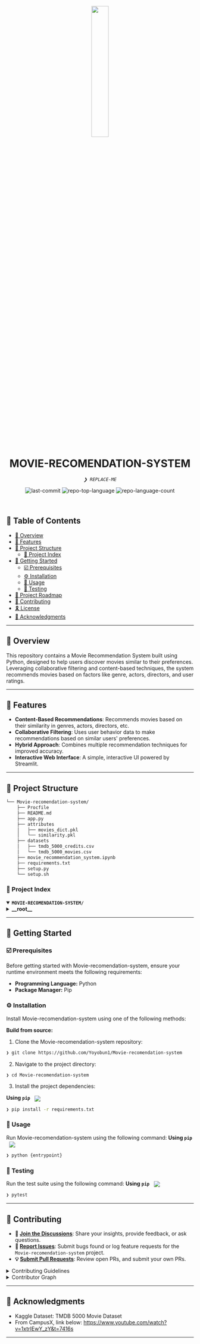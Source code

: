<p align="center">
    <img src="https://img.icons8.com/?size=512&id=55494&format=png" align="center" width="30%">
</p>
<p align="center"><h1 align="center">MOVIE-RECOMENDATION-SYSTEM</h1></p>
<p align="center">
	<em><code>❯ REPLACE-ME</code></em>
</p>
<p align="center">
	<img src="https://img.shields.io/github/last-commit/Yoyobun1/Movie-recomendation-system?style=default&logo=git&logoColor=white&color=0074ff" alt="last-commit">
	<img src="https://img.shields.io/github/languages/top/Yoyobun1/Movie-recomendation-system?style=default&color=0074ff" alt="repo-top-language">
	<img src="https://img.shields.io/github/languages/count/Yoyobun1/Movie-recomendation-system?style=default&color=0074ff" alt="repo-language-count">
</p>
<p align="center"><!-- default option, no dependency badges. -->
</p>
<p align="center">
	<!-- default option, no dependency badges. -->
</p>
<br>

## 🔗 Table of Contents

- [📍 Overview](#-overview)
- [👾 Features](#-features)
- [📁 Project Structure](#-project-structure)
  - [📂 Project Index](#-project-index)
- [🚀 Getting Started](#-getting-started)
  - [☑️ Prerequisites](#-prerequisites)
  - [⚙️ Installation](#-installation)
  - [🤖 Usage](#🤖-usage)
  - [🧪 Testing](#🧪-testing)
- [📌 Project Roadmap](#-project-roadmap)
- [🔰 Contributing](#-contributing)
- [🎗 License](#-license)
- [🙌 Acknowledgments](#-acknowledgments)

---

## 📍 Overview

<text>This repository contains a Movie Recommendation System built using Python, designed to help users discover movies similar to their preferences. Leveraging collaborative filtering and content-based techniques, the system recommends movies based on factors like genre, actors, directors, and user ratings.</text>

---

## 👾 Features

- **Content-Based Recommendations**: Recommends movies based on their similarity in genres, actors, directors, etc.
- **Collaborative Filtering**: Uses user behavior data to make recommendations based on similar users' preferences.
- **Hybrid Approach**: Combines multiple recommendation techniques for improved accuracy.
- **Interactive Web Interface**: A simple, interactive UI powered by Streamlit.

---

## 📁 Project Structure

```sh
└── Movie-recomendation-system/
    ├── Procfile
    ├── README.md
    ├── app.py
    ├── attributes
    │   ├── movies_dict.pkl
    │   └── similarity.pkl
    ├── datasets
    │   ├── tmdb_5000_credits.csv
    │   └── tmdb_5000_movies.csv
    ├── movie_recommendation_system.ipynb
    ├── requirements.txt
    ├── setup.py
    └── setup.sh
```


### 📂 Project Index
<details open>
	<summary><b><code>MOVIE-RECOMENDATION-SYSTEM/</code></b></summary>
	<details> <!-- __root__ Submodule -->
		<summary><b>__root__</b></summary>
		<blockquote>
			<table>
			<tr>
				<td><b><a href='https://github.com/Yoyobun1/Movie-recomendation-system/blob/master/app.py'>app.py</a></b></td>
				<td><code>❯ REPLACE-ME</code></td>
			</tr>
			<tr>
				<td><b><a href='https://github.com/Yoyobun1/Movie-recomendation-system/blob/master/Procfile'>Procfile</a></b></td>
				<td><code>❯ REPLACE-ME</code></td>
			</tr>
			<tr>
				<td><b><a href='https://github.com/Yoyobun1/Movie-recomendation-system/blob/master/setup.sh'>setup.sh</a></b></td>
				<td><code>❯ REPLACE-ME</code></td>
			</tr>
			<tr>
				<td><b><a href='https://github.com/Yoyobun1/Movie-recomendation-system/blob/master/requirements.txt'>requirements.txt</a></b></td>
				<td><code>❯ REPLACE-ME</code></td>
			</tr>
			<tr>
				<td><b><a href='https://github.com/Yoyobun1/Movie-recomendation-system/blob/master/movie_recommendation_system.ipynb'>movie_recommendation_system.ipynb</a></b></td>
				<td><code>❯ REPLACE-ME</code></td>
			</tr>
			<tr>
				<td><b><a href='https://github.com/Yoyobun1/Movie-recomendation-system/blob/master/setup.py'>setup.py</a></b></td>
				<td><code>❯ REPLACE-ME</code></td>
			</tr>
			</table>
		</blockquote>
	</details>
</details>

---
## 🚀 Getting Started

### ☑️ Prerequisites

Before getting started with Movie-recomendation-system, ensure your runtime environment meets the following requirements:

- **Programming Language:** Python
- **Package Manager:** Pip


### ⚙️ Installation

Install Movie-recomendation-system using one of the following methods:

**Build from source:**

1. Clone the Movie-recomendation-system repository:
```sh
❯ git clone https://github.com/Yoyobun1/Movie-recomendation-system
```

2. Navigate to the project directory:
```sh
❯ cd Movie-recomendation-system
```

3. Install the project dependencies:


**Using `pip`** &nbsp; [<img align="center" src="https://img.shields.io/badge/Pip-3776AB.svg?style={badge_style}&logo=pypi&logoColor=white" />](https://pypi.org/project/pip/)

```sh
❯ pip install -r requirements.txt
```




### 🤖 Usage
Run Movie-recomendation-system using the following command:
**Using `pip`** &nbsp; [<img align="center" src="https://img.shields.io/badge/Pip-3776AB.svg?style={badge_style}&logo=pypi&logoColor=white" />](https://pypi.org/project/pip/)

```sh
❯ python {entrypoint}
```


### 🧪 Testing
Run the test suite using the following command:
**Using `pip`** &nbsp; [<img align="center" src="https://img.shields.io/badge/Pip-3776AB.svg?style={badge_style}&logo=pypi&logoColor=white" />](https://pypi.org/project/pip/)

```sh
❯ pytest
```


---

## 🔰 Contributing

- **💬 [Join the Discussions](https://github.com/Yoyobun1/Movie-recomendation-system/discussions)**: Share your insights, provide feedback, or ask questions.
- **🐛 [Report Issues](https://github.com/Yoyobun1/Movie-recomendation-system/issues)**: Submit bugs found or log feature requests for the `Movie-recomendation-system` project.
- **💡 [Submit Pull Requests](https://github.com/Yoyobun1/Movie-recomendation-system/blob/main/CONTRIBUTING.md)**: Review open PRs, and submit your own PRs.

<details closed>
<summary>Contributing Guidelines</summary>

1. **Fork the Repository**: Start by forking the project repository to your github account.
2. **Clone Locally**: Clone the forked repository to your local machine using a git client.
   ```sh
   git clone https://github.com/Yoyobun1/Movie-recomendation-system
   ```
3. **Create a New Branch**: Always work on a new branch, giving it a descriptive name.
   ```sh
   git checkout -b new-feature-x
   ```
4. **Make Your Changes**: Develop and test your changes locally.
5. **Commit Your Changes**: Commit with a clear message describing your updates.
   ```sh
   git commit -m 'Implemented new feature x.'
   ```
6. **Push to github**: Push the changes to your forked repository.
   ```sh
   git push origin new-feature-x
   ```
7. **Submit a Pull Request**: Create a PR against the original project repository. Clearly describe the changes and their motivations.
8. **Review**: Once your PR is reviewed and approved, it will be merged into the main branch. Congratulations on your contribution!
</details>

<details closed>
<summary>Contributor Graph</summary>
<br>
<p align="left">
   <a href="https://github.com{/Yoyobun1/Movie-recomendation-system/}graphs/contributors">
      <img src="https://contrib.rocks/image?repo=Yoyobun1/Movie-recomendation-system">
   </a>
</p>
</details>

---


## 🙌 Acknowledgments

- Kaggle Dataset: TMDB 5000 Movie Dataset
- From CampusX, link below:
    https://www.youtube.com/watch?v=1xtrIEwY_zY&t=7416s

---